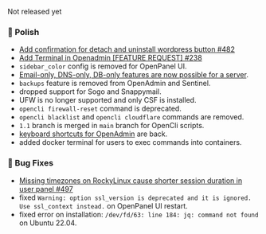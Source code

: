 Not released yet

### 💅 Polish
- [Add confirmation for detach and uninstall wordpress button #482](https://github.com/stefanpejcic/OpenPanel/discussions/482)
- [Add Terminal in Openadmin [FEATURE REQUEST] #238](https://github.com/stefanpejcic/OpenPanel/issues/238)
- `sidebar_color` config is removed for OpenPanel UI.
- [Email-only, DNS-only, DB-only features are now possible for a server](https://github.com/stefanpejcic/OpenPanel/issues/493#issuecomment-2890913088).
- `backups` feature is removed from OpenAdmin and Sentinel.
- dropped support for Sogo and Snappymail.
- UFW is no longer supported and only CSF is installed.
- `opencli firewall-reset` command is deprecated.
- `opencli blacklist` and `opencli cloudflare` commands are removed.
- `1.1` branch is merged in `main` branch for OpenCli scripts.
- [keyboard shortcuts for OpenAdmin](/docs/articles/dev-experience/openadmin-keyboard-shortcuts) are back.
- added docker terminal for users to exec commands into containers.


### 🐛 Bug Fixes
- [Missing timezones on RockyLinux cause shorter session duration in user panel #497](https://github.com/stefanpejcic/OpenPanel/issues/497)
- fixed `Warning: option ssl_version is deprecated and it is ignored. Use ssl_context instead.` on OpenPanel UI restart.
- fixed error on installation: `/dev/fd/63: line 184: jq: command not found` on Ubuntu 22.04.
